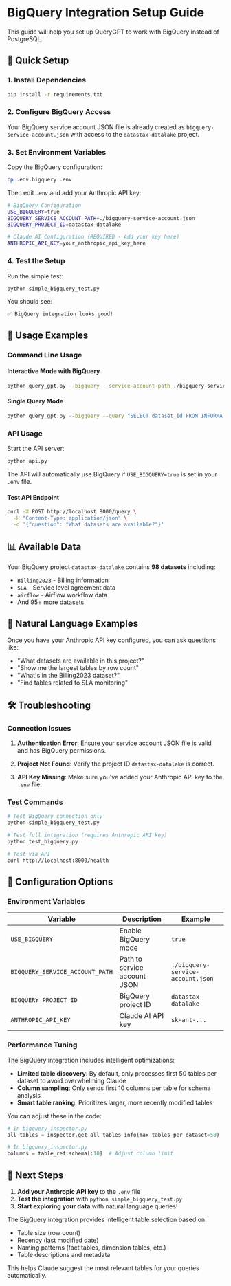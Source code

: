 # BigQuery Integration Setup Guide

This guide will help you set up QueryGPT to work with BigQuery instead of PostgreSQL.

## 🚀 Quick Setup

### 1. Install Dependencies

```bash
pip install -r requirements.txt
```

### 2. Configure BigQuery Access

Your BigQuery service account JSON file is already created as `bigquery-service-account.json` with access to the `datastax-datalake` project.

### 3. Set Environment Variables

Copy the BigQuery configuration:

```bash
cp .env.bigquery .env
```

Then edit `.env` and add your Anthropic API key:

```bash
# BigQuery Configuration
USE_BIGQUERY=true
BIGQUERY_SERVICE_ACCOUNT_PATH=./bigquery-service-account.json
BIGQUERY_PROJECT_ID=datastax-datalake

# Claude AI Configuration (REQUIRED - Add your key here)
ANTHROPIC_API_KEY=your_anthropic_api_key_here
```

### 4. Test the Setup

Run the simple test:

```bash
python simple_bigquery_test.py
```

You should see:
```
✅ BigQuery integration looks good!
```

## 🎯 Usage Examples

### Command Line Usage

#### Interactive Mode with BigQuery
```bash
python query_gpt.py --bigquery --service-account-path ./bigquery-service-account.json --bigquery-project-id datastax-datalake
```

#### Single Query Mode
```bash
python query_gpt.py --bigquery --query "SELECT dataset_id FROM INFORMATION_SCHEMA.SCHEMATA LIMIT 5"
```

### API Usage

Start the API server:

```bash
python api.py
```

The API will automatically use BigQuery if `USE_BIGQUERY=true` is set in your `.env` file.

#### Test API Endpoint
```bash
curl -X POST http://localhost:8000/query \
  -H "Content-Type: application/json" \
  -d '{"question": "What datasets are available?"}'
```

## 📊 Available Data

Your BigQuery project `datastax-datalake` contains **98 datasets** including:

- `Billing2023` - Billing information
- `SLA` - Service level agreement data  
- `airflow` - Airflow workflow data
- And 95+ more datasets

## 🤖 Natural Language Examples

Once you have your Anthropic API key configured, you can ask questions like:

- "What datasets are available in this project?"
- "Show me the largest tables by row count"
- "What's in the Billing2023 dataset?"
- "Find tables related to SLA monitoring"

## 🛠️ Troubleshooting

### Connection Issues

1. **Authentication Error**: Ensure your service account JSON file is valid and has BigQuery permissions.

2. **Project Not Found**: Verify the project ID `datastax-datalake` is correct.

3. **API Key Missing**: Make sure you've added your Anthropic API key to the `.env` file.

### Test Commands

```bash
# Test BigQuery connection only
python simple_bigquery_test.py

# Test full integration (requires Anthropic API key)
python test_bigquery.py

# Test via API
curl http://localhost:8000/health
```

## 🔧 Configuration Options

### Environment Variables

| Variable | Description | Example |
|----------|-------------|---------|
| `USE_BIGQUERY` | Enable BigQuery mode | `true` |
| `BIGQUERY_SERVICE_ACCOUNT_PATH` | Path to service account JSON | `./bigquery-service-account.json` |
| `BIGQUERY_PROJECT_ID` | BigQuery project ID | `datastax-datalake` |
| `ANTHROPIC_API_KEY` | Claude AI API key | `sk-ant-...` |

### Performance Tuning

The BigQuery integration includes intelligent optimizations:

- **Limited table discovery**: By default, only processes first 50 tables per dataset to avoid overwhelming Claude
- **Column sampling**: Only sends first 10 columns per table for schema analysis
- **Smart table ranking**: Prioritizes larger, more recently modified tables

You can adjust these in the code:

```python
# In bigquery_inspector.py
all_tables = inspector.get_all_tables_info(max_tables_per_dataset=50)  # Adjust limit

# In bigquery_inspector.py  
columns = table_ref.schema[:10]  # Adjust column limit
```

## 🚀 Next Steps

1. **Add your Anthropic API key** to the `.env` file
2. **Test the integration** with `python simple_bigquery_test.py`
3. **Start exploring your data** with natural language queries!

The BigQuery integration provides intelligent table selection based on:
- Table size (row count)
- Recency (last modified date)
- Naming patterns (fact tables, dimension tables, etc.)
- Table descriptions and metadata

This helps Claude suggest the most relevant tables for your queries automatically.
